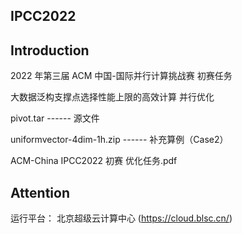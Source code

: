## IPCC2022

## Introduction

2022 年第三届 ACM 中国-国际并行计算挑战赛 初赛任务

大数据泛构支撑点选择性能上限的高效计算 并行优化

pivot.tar ------ 源文件

uniformvector-4dim-1h.zip ------ 补充算例（Case2）

ACM-China IPCC2022 初赛 优化任务.pdf

## Attention

运行平台： 北京超级云计算中心 (https://cloud.blsc.cn/)
